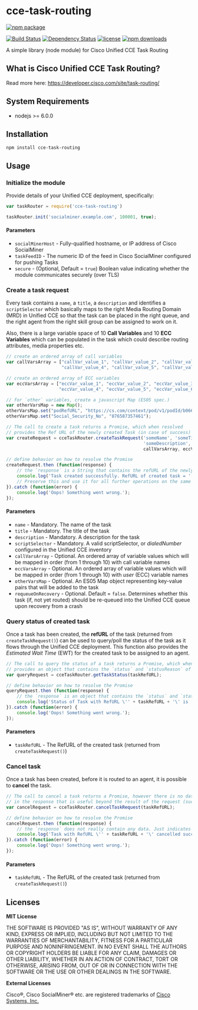 # cce-task-routing
[![npm package](https://nodei.co/npm/cce-task-routing.png?downloads=true&downloadRank=true&stars=true)](https://nodei.co/npm/cce-task-routing/)

[![Build Status](https://travis-ci.org/umnagendra/cce-task-routing.svg?branch=master)](https://travis-ci.org/umnagendra/cce-task-routing)
[![Dependency Status](https://david-dm.org/Askrround/cce-task-routing.svg?theme=shields.io)](https://david-dm.org/Askrround/cce-task-routing)
[![license](https://img.shields.io/npm/l/cce-task-routing.svg)](LICENSE)
[![npm downloads](https://img.shields.io/npm/dm/cce-task-routing.svg)](https://img.shields.io/npm/dm/cce-task-routing.svg)

A simple library (node module) for Cisco Unified CCE Task Routing

## What is Cisco Unified CCE Task Routing?
Read more here: https://developer.cisco.com/site/task-routing/

## System Requirements
* nodejs >= 6.0.0

## Installation
`npm install cce-task-routing`

## Usage

### Initialize the module
Provide details of your Unified CCE deployment, specifically:

```javascript
var taskRouter = require('cce-task-routing')

taskRouter.init('socialminer.example.com', 100001, true);
```
#### Parameters
* `socialMinerHost` - Fully-qualified hostname, or IP address of Cisco SocialMiner
* `taskFeedID` - The numeric ID of the feed in Cisco SocialMiner configured for pushing Tasks
* `secure` - (Optional, Default = `true`) Boolean value indicating whether the module communicates securely (over TLS)

### Create a task request
Every task contains a `name`, a `title`, a `description` and identifies a `scriptSelector` which basically maps to the right Media Routing Domain (MRD) in Unified CCE so that the task can be placed in the right queue, and the right agent from the right skill group can be assigned to work on it.

Also, there is a large variable space of 10 __Call Variables__ and 10 __ECC Variables__ which can be populated in the task which could describe routing attributes, media properties etc.

```javascript
// create an ordered array of call variables
var callVarsArray = ["callVar_value_1", "callVar_value_2", "callVar_value_3",
                     "callVar_value_4", "callVar_value_5", "callVar_value_6"];

// create an ordered array of ECC variables
var eccVarsArray = ["eccVar_value_1", "eccVar_value_2", "eccVar_value_3",
                    "eccVar_value_4", "eccVar_value_5", "eccVar_value_6"];

// for `other` variables, create a javascript Map (ES05 spec.)
var otherVarsMap = new Map();
otherVarsMap.set("podRefURL", "https://cs.com/context/pod/v1/podId/b066c3c0-c346-11e5-b3dd-3f1450b33459");
otherVarsMap.set("Social_Security_No", "876587357461");

// The call to create a task returns a Promise, which when resolved
// provides the Ref URL of the newly created Task (in case of success)
var createRequest = cceTaskRouter.createTaskRequest('someName', 'someTitle',
                                                    'someDescription', 'someScriptSelector',
                                                    callVarsArray, eccVarsArray, otherVarsMap, true);

// define behavior on how to resolve the Promise
createRequest.then (function(response) {
    // the `response` is a String that contains the refURL of the newly created task.
    console.log('Task created successfully. RefURL of created task = ' + response);
    // Preserve this and use it for all further operations on the same task.
}).catch (function(error) {
    console.log('Oops! Something went wrong.');
});
```
#### Parameters
* `name` - Mandatory. The name of the task
* `title` - Mandatory. The title of the task
* `description` - Mandatory. A description for the task
* `scriptSelector` - Mandatory. A valid scriptSelector, or _dialedNumber_ configured in the Unified CCE inventory
* `callVarsArray` - Optional. An ordered array of variable values which will be mapped in order (from 1 through 10)
                  with call variable names
* `eccVarsArray` - Optional. An ordered array of variable values which will be mapped in order (from 1 through 10)
                 with _user_ (ECC) variable names
* `otherVarsMap` - Optional. An ES05 Map object representing key-value pairs that will be added to the task
* `requeueOnRecovery` - Optional. Default = `false`. Determines whether this task (if, not yet routed)
                      should be re-queued into the Unified CCE queue upon recovery from a crash

### Query status of created task
Once a task has been created, the __refURL__ of the task (returned from `createTaskRequest()`) can be used to query/poll the status of the task as it flows through the Unified CCE deployment. This function also provides the _Estimated Wait Time_ (EWT) for the created task to be assigned to an agent.

```javascript
// The call to query the status of a task returns a Promise, which when resolved
// provides an object that contains the `status` and `statusReason` of the task
var queryRequest = cceTaskRouter.getTaskStatus(taskRefURL);

// define behavior on how to resolve the Promise
queryRequest.then (function(response) {
    // the `response` is an object that contains the `status` and `statusReason` of the task
    console.log('Status of Task with RefURL \'' + taskRefURL + '\' is ' + JSON.stringify(response));
}).catch (function(error) {
    console.log('Oops! Something went wrong.');
});
```
#### Parameters
* `taskRefURL` - The RefURL of the created task (returned from `createTaskRequest()`)

### Cancel task
Once a task has been created, before it is routed to an agent, it is possible to __cancel__ the task.

```javascript
// The call to cancel a task returns a Promise, however there is no data
// in the response that is useful beyond the result of the request (success/failure)
var cancelRequest = cceTaskRouter.cancelTaskRequest(taskRefURL);

// define behavior on how to resolve the Promise
cancelRequest.then (function(response) {
    // the `response` does not really contain any data. Just indicates a successful cancellation.
    console.log('Task with RefURL \'' + taskRefURL + '\' cancelled successfully.');
}).catch (function(error) {
    console.log('Oops! Something went wrong.');
});
```
#### Parameters
* `taskRefURL` - The RefURL of the created task (returned from `createTaskRequest()`)

## Licenses
__MIT License__

THE SOFTWARE IS PROVIDED "AS IS", WITHOUT WARRANTY OF ANY KIND, EXPRESS OR IMPLIED, INCLUDING BUT NOT LIMITED TO THE WARRANTIES OF MERCHANTABILITY, FITNESS FOR A PARTICULAR PURPOSE AND NONINFRINGEMENT. IN NO EVENT SHALL THE AUTHORS OR COPYRIGHT HOLDERS BE LIABLE FOR ANY CLAIM, DAMAGES OR OTHER LIABILITY, WHETHER IN AN ACTION OF CONTRACT, TORT OR OTHERWISE, ARISING FROM, OUT OF OR IN CONNECTION WITH THE SOFTWARE OR THE USE OR OTHER DEALINGS IN THE SOFTWARE.

__External Licenses__

Cisco®, Cisco SocialMiner® etc. are registered trademarks of [Cisco Systems, Inc.](http://www.cisco.com/web/siteassets/legal/trademark.html)
